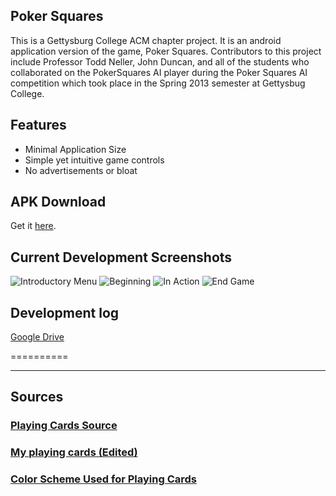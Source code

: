 Poker Squares
-------------------------------
This is a Gettysburg College ACM chapter project. It is an android application version of the game, Poker Squares. Contributors to this project include Professor Todd Neller, John Duncan, and all of the students who collaborated on the PokerSquares AI player during the Poker Squares AI competition which took place in the Spring 2013 semester at Gettysbug College.

Features
-------------------------------

* Minimal Application Size
* Simple yet intuitive game controls
* No advertisements or bloat

APK Download
-------------------------------

Get it [here](https://github.com/nightyfurion/PokerSquares/blob/master/bin/PokerSquares.apk).

Current Development Screenshots
-------------------------------

![Introductory Menu](http://goput.it/u3ey.png)
![Beginning](http://goput.it/sw64.png)
![In Action](http://goput.it/bxpz.png)
![End Game](http://goput.it/mxsa.png)

Development log
-------------------------------
[Google Drive](https://docs.google.com/document/d/1IlG0awZ08vFTgvLV1TF7pDqElKd46GGcyhpRWvf3BnA/edit?usp=sharing)

==========

***

Sources
-------------------------------
### [Playing Cards Source](http://www.jfitz.com/cards/)
### [My playing cards (Edited)](http://cs.gettysburg.edu/~duncjo01/PlayingCards/)
### [Color Scheme Used for Playing Cards](http://clrs.cc/)
